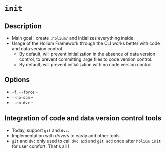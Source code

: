 # `init`

## Description

- Main goal : create `.holium/` and initializes everything inside.
- Usage of the Holium Framework through the CLI works better with code and data version control.
  - By default, will prevent initialization in the absence of data version control, to prevent committing large files to code version control.
  - By default, will prevent initialization with no code version control.

## Options

- `-f`, `--force` - 
- `--no-scm` - 
- `--no-dvc` - 

## Integration of code and data version control tools

- Today, support `git` and `dvc`.
- Implementation with _drivers_ to easily add other tools.
- `git` and `dvc` only used to call `dvc add` and `git add` once  after `holium init` for user comfort. That's all !